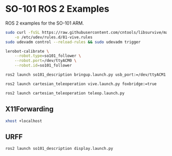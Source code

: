 # SO-101 ROS 2 Examples

ROS 2 examples for the SO-101 ARM.

```bash
sudo curl -fsSL https://raw.githubusercontent.com/cntools/libsurvive/master/useful_files/81-vive.rules \
    -o /etc/udev/rules.d/81-vive.rules
sudo udevadm control --reload-rules && sudo udevadm trigger
```

```bash
lerobot-calibrate \
    --robot.type=so101_follower \
    --robot.port=/dev/ttyACM0 \
    --robot.id=so101_follower
```

```bash
ros2 launch so101_description bringup.launch.py usb_port:=/dev/ttyACM1
```

```bash
ros2 launch cartesian_teleoperation vive.launch.py foxbridge:=true
```

```bash
ros2 launch cartesian_teleoperation teleop.launch.py
```

## X11Forwarding

```bash
xhost +localhost
```

## URFF

```bash
ros2 launch so101_description display.launch.py
```